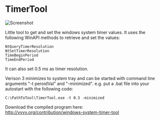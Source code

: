 TimerTool
=========

![Screenshot](http://vvvv.org/sites/default/files/imagecache/large/TimerTool_0.png)

Little tool to get and set the windows system timer values. It uses the following WinAPI methods to retrieve and set the values:

```
NtQueryTimerResolution
NtSetTimerResolution
TimeBeginPeriod
TimeEndPeriod
```

It can also set 0.5 ms as timer resolution.

Verison 3 minimizes to system tray and can be started with command line arguments "-t peroidVal" and "-minimized".
e.g. put a .bat file into your autostart with the following code:
```
C:\PathToTool\TimerTool.exe -t 0.5 -minimized
```

Download the compiled program here: http://vvvv.org/contribution/windows-system-timer-tool

